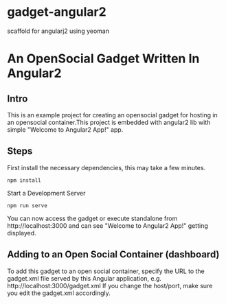 # gadget-angular2
scaffold for angularj2 using yeoman



# An OpenSocial Gadget Written In Angular2

## Intro
This is an example project for creating an opensocial gadget for hosting in an opensocial container.This project is embedded with angular2 lib
with simple "Welcome to Angular2 App!" app.

## Steps 
First install the necessary dependencies, this may take a few minutes.
```
npm install
```
Start a Development Server
```
npm run serve
```
You can now access the gadget or execute standalone from http://localhost:3000 and can see "Welcome to Angular2 App!" getting displayed.

## Adding to an Open Social Container (dashboard)
To add this gadget to an open social container, specify the URL to the gadget.xml file served by this Angular application, e.g.
http://localhost:3000/gadget.xml
If you change the host/port, make sure you edit the gadget.xml accordingly.
